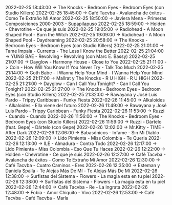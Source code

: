 2022-02-25 18:43:00 -> The Knocks - Bedroom Eyes - Bedroom Eyes (con Studio Killers)
2022-02-25 18:45:00 -> Café Tacvba - Avalancha de éxitos - Como Te Extraño Mi Amor
2022-02-25 18:50:00 -> Javiera Mena - Primeras Composiciones 2000-2003 - Supapilapuso
2022-02-25 18:59:00 -> Holden - Chevrotine - Ce que je suis
2022-02-25 19:05:00 -> Radiohead - A Moon Shaped Pool - Burn the Witch
2022-02-25 19:09:00 -> Radiohead - A Moon Shaped Pool - Daydreaming
2022-02-25 20:58:00 -> The Knocks - Bedroom Eyes - Bedroom Eyes (con Studio Killers)
2022-02-25 21:01:00 -> Tame Impala - Currents - The Less I Know the Better
2022-02-25 21:04:00 -> YUNG BAE - Revolving - Revolving (con Marc E. Bassy)
2022-02-25 21:07:00 -> Dayglow - Harmony House - Close to You
2022-02-25 21:11:00 -> Coin - How Will You Know If You Never Try - Talk Too Much
2022-02-25 21:14:00 -> Goth Babe - I Wanna Help Your Mind - I Wanna Help Your Mind
2022-02-25 21:17:00 -> Mallrat y The Knocks - R U HIGH - R U HIGH
2022-02-25 21:21:00 -> Dayglow - Can I Call You Tonight? - Can I Call You Tonight?
2022-02-25 21:27:00 -> The Knocks - Bedroom Eyes - Bedroom Eyes (con Studio Killers)
2022-02-25 21:32:00 -> Rawayana y José Luis Pardo - Trippy Caribbean - Funky Fiesta
2022-02-26 11:45:00 -> Alkaloides - Alkaloides - Ella viene del futuro
2022-02-26 11:49:00 -> Rawayana y José Luis Pardo - Trippy Caribbean - Funky Fiesta
2022-02-26 11:53:00 -> Ruzzi - Cuando - Cuando
2022-02-26 11:56:00 -> The Knocks - Bedroom Eyes - Bedroom Eyes (con Studio Killers)
2022-02-26 11:59:00 -> Ruzzi - Dártelo (feat. Gepe) - Dártelo (con Gepe)
2022-02-26 12:02:00 -> Mr.Kitty - TIME - After Dark
2022-02-26 12:06:00 -> Babasónicos - Infame - Sin Mi Diablo
2022-02-26 12:09:00 -> Lido Pimienta - Miss Colombia - Te Queria
2022-02-26 12:13:00 -> ILE - Almadura - Contra Todo
2022-02-26 12:17:00 -> Lido Pimienta - Miss Colombia - Eso Que Tu Haces
2022-02-26 12:22:00 -> Holden - Chevrotine - Ce que je suis
2022-02-26 12:27:00 -> Café Tacvba - Avalancha de éxitos - Como Te Extraño Mi Amor
2022-02-26 12:30:00 -> Café Tacvba - Cuatro Caminos - Eres
2022-02-26 12:35:00 -> Esteman y Daniela Spalla - Te Alejas Más De Mí - Te Alejas Más De Mí
2022-02-26 12:38:00 -> Surfistas del Sistema - Flowers - La magia esta en tu piel
2022-02-26 12:38:00 -> Surfistas del Sistema - Flowers - La magia esta en tu piel
2022-02-26 12:44:00 -> Café Tacvba - Re - La Ingrata
2022-02-26 12:48:00 -> Fobia - Amor Chiquito - Vivo
2022-02-26 12:53:00 -> Café Tacvba - Café Tacvba - María

